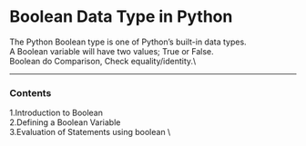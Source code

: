 # Boolean Data Type in Python

 The Python Boolean type is one of Python’s built-in data types.\
 A Boolean variable will have two values; True or False. \
 Boolean do Comparison, Check equality/identity.\
 
 
 ---------------------
### Contents
1.Introduction to Boolean \
2.Defining a Boolean Variable \
3.Evaluation of Statements using boolean \


